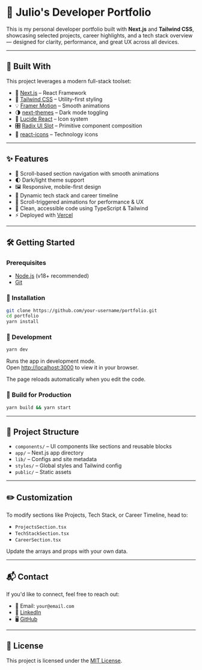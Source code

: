 # 💼 Julio's Developer Portfolio

This is my personal developer portfolio built with **Next.js** and **Tailwind CSS**, showcasing selected projects, career highlights, and a tech stack overview — designed for clarity, performance, and great UX across all devices.

---

## 🚀 Built With

This project leverages a modern full-stack toolset:

- 🧩 [Next.js](https://nextjs.org/) – React Framework
- 🎨 [Tailwind CSS](https://tailwindcss.com/) – Utility-first styling
- 💡 [Framer Motion](https://www.framer.com/motion/) – Smooth animations
- 🌗 [next-themes](https://github.com/pacocoursey/next-themes) – Dark mode toggling
- 🎯 [Lucide React](https://lucide.dev/) – Icon system
- 🎛️ [Radix UI Slot](https://www.radix-ui.com/) – Primitive component composition
- 🎨 [react-icons](https://react-icons.github.io/react-icons/) – Technology icons

---

## ✨ Features

- 🔄 Scroll-based section navigation with smooth animations
- 🌓 Dark/light theme support
- 🖼️ Responsive, mobile-first design
- 🧠 Dynamic tech stack and career timeline
- 📱 Scroll-triggered animations for performance & UX
- 🧼 Clean, accessible code using TypeScript & Tailwind
- ⚡ Deployed with [Vercel](https://vercel.com)

---

## 🛠️ Getting Started

### Prerequisites

- [Node.js](https://nodejs.org/en/) (v18+ recommended)
- [Git](https://git-scm.com/)

### 🔧 Installation

```bash
git clone https://github.com/your-username/portfolio.git
cd portfolio
yarn install
```

### 🧪 Development

```bash
yarn dev
```

Runs the app in development mode.  
Open [http://localhost:3000](http://localhost:3000) to view it in your browser.

The page reloads automatically when you edit the code.

### 🧱 Build for Production

```bash
yarn build && yarn start
```

---

## 📁 Project Structure

- `components/` – UI components like sections and reusable blocks
- `app/` – Next.js app directory
- `lib/` – Configs and site metadata
- `styles/` – Global styles and Tailwind config
- `public/` – Static assets

---

## ✏️ Customization

To modify sections like Projects, Tech Stack, or Career Timeline, head to:

- `ProjectsSection.tsx`
- `TechStackSection.tsx`
- `CareerSection.tsx`

Update the arrays and props with your own data.

---

## 📬 Contact

If you'd like to connect, feel free to reach out:

- 📧 Email: `your@email.com`
- 💼 [LinkedIn](https://www.linkedin.com/in/julio-lizardo/)
- 🖥️ [GitHub](https://github.com/lizardoravelo)

---

## 📝 License

This project is licensed under the [MIT License](LICENSE).
